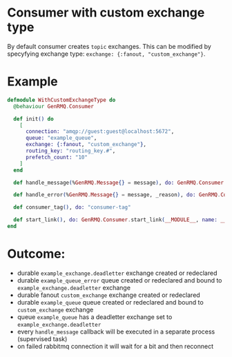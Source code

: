 Consumer with custom exchange type
==================================

By default consumer creates `topic` exchanges. This can be modified by
specyfying exchange type: `exchange: {:fanout, "custom_exchange"}`.

# Example

~~~elixir
defmodule WithCustomExchangeType do
  @behaviour GenRMQ.Consumer

  def init() do
    [
      connection: "amqp://guest:guest@localhost:5672",
      queue: "example_queue",
      exchange: {:fanout, "custom_exchange"},
      routing_key: "routing_key.#",
      prefetch_count: "10"
    ]
  end

  def handle_message(%GenRMQ.Message{} = message), do: GenRMQ.Consumer.ack(message)

  def handle_error(%GenRMQ.Message{} = message, _reason), do: GenRMQ.Consumer.reject(message, false)

  def consumer_tag(), do: "consumer-tag"

  def start_link(), do: GenRMQ.Consumer.start_link(__MODULE__, name: __MODULE__)
end
~~~

# Outcome:

- durable `example_exchange.deadletter` exchange created or redeclared
- durable `example_queue_error` queue created or redeclared and bound to `example_exchange.deadletter` exchange
- durable fanout `custom_exchange` exchange created or redeclared
- durable `example_queue` queue created or redeclared and bound to `custom_exchange` exchange
- queue `example_queue` has a deadletter exchange set to `example_exchange.deadletter`
- every `handle_message` callback will be executed in a separate process (supervised task)
- on failed rabbitmq connection it will wait for a bit and then reconnect